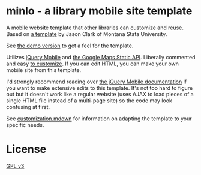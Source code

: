 # minlo - a library mobile site template

A mobile website template that other libraries can customize and reuse. Based on [a template](https://www.lib.montana.edu/~jason/files.php) by Jason Clark of Montana Stata University.

See [the demo version](http://phette23.github.com/minlo/) to get a feel for the template.

Utilizes [jQuery Mobile](http://jquerymobile.com/) and [the Google Maps Static API](https://code.google.com/apis/maps/documentation/staticmaps/). Liberally commented and easy [to customize](customization.mdown). If you can edit HTML, you can make your own mobile site from this template.

I'd strongly recommend reading over [the jQuery Mobile documentation](http://view.jquerymobile.com/1.3.0/) if you want to make extensive edits to this template. It's not too hard to figure out but it doesn't work like a regular website (uses AJAX to load pieces of a single HTML file instead of a multi-page site) so the code may look confusing at first.

See [customization.mdown](customization.mdown) for information on adapting the template to your specific needs.

# License

[GPL v3](http://www.gnu.org/licenses/gpl.html)
